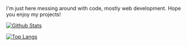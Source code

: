 I'm just here messing around with code, mostly web development. Hope you enjoy my projects!

[![Github Stats](https://github-readme-stats.vercel.app/api?username=Caalek&show_icons=true&theme=react)](https://github.com/SnowballSH/)

[![Top Langs](https://github-readme-stats.vercel.app/api/top-langs/?username=Caalek&show_icons=true&theme=react&layout=compact&langs_count=8&hide=C)](https://github.com/SnowballSH/)
